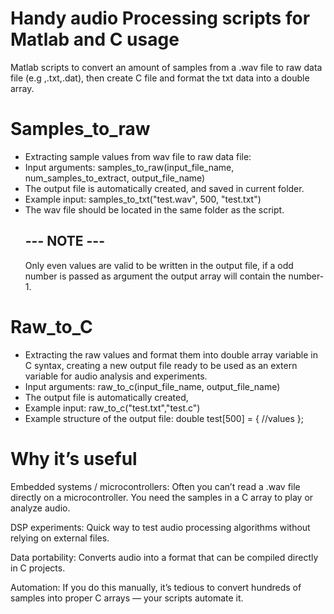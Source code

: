 # Handy audio Processing scripts for Matlab and C usage

Matlab scripts to convert an amount of samples from a .wav file to raw data file (e.g ,.txt,.dat), then create C file and format the txt data into a double array.

# Samples_to_raw
- Extracting sample values from wav file to raw data file:
- Input arguments: samples_to_raw(input_file_name, num_samples_to_extract, output_file_name)
- The output file is automatically created, and saved in current folder.
- Example input: samples_to_txt("test.wav", 500, "test.txt")
- The wav file should be located in the same folder as the script.
  ## --- NOTE ---
  Only even values are valid to be written in the output file, if a odd number is passed as argument the output array will contain the number-1. 
  
  
# Raw_to_C
- Extracting the raw values and format them into double array variable in C syntax, creating a new output file ready to be used as an extern variable for audio analysis and experiments.
- Input arguments: raw_to_c(input_file_name, output_file_name)
- The output file is automatically created,
-  Example input: raw_to_c("test.txt","test.c")
-   Example structure of the output file: double test[500] = { //values };

  #  Why it’s useful

Embedded systems / microcontrollers: Often you can’t read a .wav file directly on a microcontroller. You need the samples in a C array to play or analyze audio.

DSP experiments: Quick way to test audio processing algorithms without relying on external files.

Data portability: Converts audio into a format that can be compiled directly in C projects.

Automation: If you do this manually, it’s tedious to convert hundreds of samples into proper C arrays — your scripts automate it.
